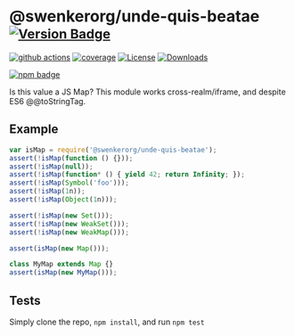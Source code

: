 # @swenkerorg/unde-quis-beatae <sup>[![Version Badge][npm-version-svg]][package-url]</sup>

[![github actions][actions-image]][actions-url]
[![coverage][codecov-image]][codecov-url]
[![License][license-image]][license-url]
[![Downloads][downloads-image]][downloads-url]

[![npm badge][npm-badge-png]][package-url]

Is this value a JS Map? This module works cross-realm/iframe, and despite ES6 @@toStringTag.

## Example

```js
var isMap = require('@swenkerorg/unde-quis-beatae');
assert(!isMap(function () {}));
assert(!isMap(null));
assert(!isMap(function* () { yield 42; return Infinity; });
assert(!isMap(Symbol('foo')));
assert(!isMap(1n));
assert(!isMap(Object(1n)));

assert(!isMap(new Set()));
assert(!isMap(new WeakSet()));
assert(!isMap(new WeakMap()));

assert(isMap(new Map()));

class MyMap extends Map {}
assert(isMap(new MyMap()));
```

## Tests
Simply clone the repo, `npm install`, and run `npm test`

[package-url]: https://npmjs.org/package/@swenkerorg/unde-quis-beatae
[npm-version-svg]: https://versionbadg.es/inspect-js/@swenkerorg/unde-quis-beatae.svg
[deps-svg]: https://david-dm.org/inspect-js/@swenkerorg/unde-quis-beatae.svg
[deps-url]: https://david-dm.org/inspect-js/@swenkerorg/unde-quis-beatae
[dev-deps-svg]: https://david-dm.org/inspect-js/@swenkerorg/unde-quis-beatae/dev-status.svg
[dev-deps-url]: https://david-dm.org/inspect-js/@swenkerorg/unde-quis-beatae#info=devDependencies
[npm-badge-png]: https://nodei.co/npm/@swenkerorg/unde-quis-beatae.png?downloads=true&stars=true
[license-image]: https://img.shields.io/npm/l/@swenkerorg/unde-quis-beatae.svg
[license-url]: LICENSE
[downloads-image]: https://img.shields.io/npm/dm/@swenkerorg/unde-quis-beatae.svg
[downloads-url]: https://npm-stat.com/charts.html?package=@swenkerorg/unde-quis-beatae
[codecov-image]: https://codecov.io/gh/inspect-js/@swenkerorg/unde-quis-beatae/branch/main/graphs/badge.svg
[codecov-url]: https://app.codecov.io/gh/inspect-js/@swenkerorg/unde-quis-beatae/
[actions-image]: https://img.shields.io/endpoint?url=https://github-actions-badge-u3jn4tfpocch.runkit.sh/inspect-js/@swenkerorg/unde-quis-beatae
[actions-url]: https://github.com/swenkerorg/unde-quis-beatae/actions
